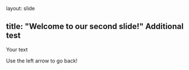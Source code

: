 
layout: slide

title: "Welcome to our second slide!"
Additional test
---

Your text

Use the left arrow to go back!

